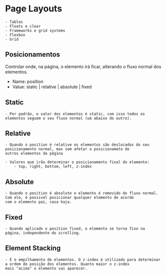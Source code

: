 # Page Layouts

    - Tables
    - Floats e clear
    - Frameworks e grid systems
    - Flexbox
    - Grid

## Posicionamentos 

Controlar onde, na página, o elemento irá ficar, alterando o fluxo normal dos elementos.

- Name: position
- Value: static | relative | absolute | fixed

## Static
    - Por padrão, o valor dos elementos é static, com isso todos os elementos seguem o seu fluxo normal (um abaixo do outro).

## Relative
    - Quando o position é relative os elementos são deslocados do seu posicionamento normal, mas sem afetar o posicionameto de 
    outros elementos da página
    
    - Valores que irão determinar o posicionamento final do elemento:
        - top, right, bottom, left, z-index

## Absolute
    - Quando o position é absolute o elemento é removido do fluxo normal. Com ele, é possivel posicionar qualquer elemento de acordo
    com o elemento pai, casa haja.

## Fixed
    - Quando aplicado o position fixed, o elemento se torna fixo na página, independente do scrolling.

## Element Stacking
    - É o empilhamento de elementos. O z-index é utilizado para determinar a ordem de posição dos elementos. Quanto maior o z-index
    mais "acima" o elemento vai aparecer.